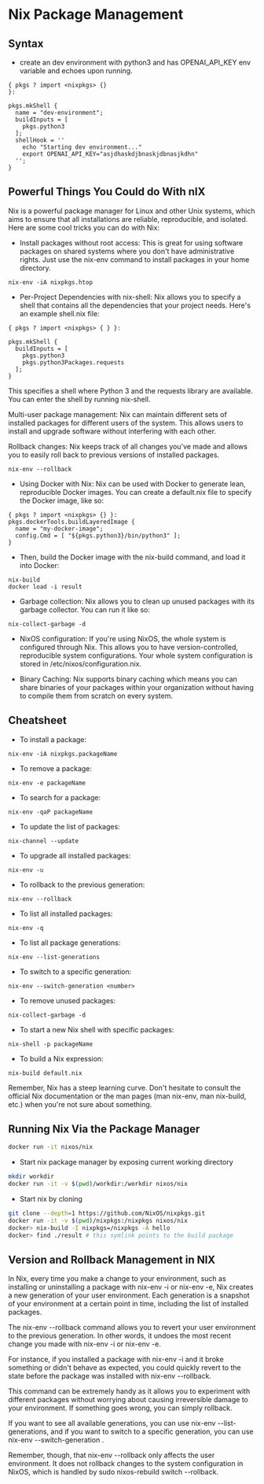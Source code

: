 # Nix Package Management

## Syntax

* create an dev environment with python3 and has OPENAI_API_KEY env variable and echoes upon running.

```
{ pkgs ? import <nixpkgs> {}
}:

pkgs.mkShell {
  name = "dev-environment";
  buildInputs = [
    pkgs.python3
  ];
  shellHook = ''
    echo "Starting dev environment..."
    export OPENAI_API_KEY="asjdhaskdjbnaskjdbnasjkdhn"
  '';
}
```

## Powerful Things You Could do With nIX
Nix is a powerful package manager for Linux and other Unix systems, which aims to ensure that all installations are reliable, reproducible, and isolated. Here are some cool tricks you can do with Nix:

* Install packages without root access: This is great for using software packages on shared systems where you don't have administrative rights. Just use the nix-env command to install packages in your home directory.

```
nix-env -iA nixpkgs.htop
```

* Per-Project Dependencies with nix-shell: Nix allows you to specify a shell that contains all the dependencies that your project needs. Here's an example shell.nix file:

```
{ pkgs ? import <nixpkgs> { } }:

pkgs.mkShell {
  buildInputs = [
    pkgs.python3
    pkgs.python3Packages.requests
  ];
}
```

This specifies a shell where Python 3 and the requests library are available. You can enter the shell by running nix-shell.

Multi-user package management: Nix can maintain different sets of installed packages for different users of the system. This allows users to install and upgrade software without interfering with each other.

Rollback changes: Nix keeps track of all changes you've made and allows you to easily roll back to previous versions of installed packages.

```
nix-env --rollback
```

* Using Docker with Nix: Nix can be used with Docker to generate lean, reproducible Docker images. You can create a default.nix file to specify the Docker image, like so:

```
{ pkgs ? import <nixpkgs> {} }:
pkgs.dockerTools.buildLayeredImage {
  name = "my-docker-image";
  config.Cmd = [ "${pkgs.python3}/bin/python3" ];
}
```

* Then, build the Docker image with the nix-build command, and load it into Docker:

```
nix-build
docker load -i result
```

* Garbage collection: Nix allows you to clean up unused packages with its garbage collector. You can run it like so:

```
nix-collect-garbage -d
```

* NixOS configuration: If you're using NixOS, the whole system is configured through Nix. This allows you to have version-controlled, reproducible system configurations. Your whole system configuration is stored in /etc/nixos/configuration.nix.

* Binary Caching: Nix supports binary caching which means you can share binaries of your packages within your organization without having to compile them from scratch on every system.

## Cheatsheet
* To install a package:

```
nix-env -iA nixpkgs.packageName
```

* To remove a package:

```
nix-env -e packageName
```

* To search for a package:

```
nix-env -qaP packageName
```

* To update the list of packages:

```
nix-channel --update
```

* To upgrade all installed packages:

```
nix-env -u
```

* To rollback to the previous generation:

```
nix-env --rollback
```

* To list all installed packages:

```
nix-env -q
```

* To list all package generations:

```
nix-env --list-generations
```

* To switch to a specific generation:

```
nix-env --switch-generation <number>
```

* To remove unused packages:

```
nix-collect-garbage -d
```

* To start a new Nix shell with specific packages:

```
nix-shell -p packageName
```

* To build a Nix expression:

```
nix-build default.nix
```

Remember, Nix has a steep learning curve. Don't hesitate to consult the official Nix documentation or the man pages (man nix-env, man nix-build, etc.) when you're not sure about something.


## Running Nix Via the Package Manager

```sh
docker run -it nixos/nix
```

* Start nix package manager by exposing current working directory
```sh
mkdir workdir
docker run -it -v $(pwd)/workdir:/workdir nixos/nix
```

* Start nix by cloning

```sh
git clone --depth=1 https://github.com/NixOS/nixpkgs.git
docker run -it -v $(pwd)/nixpkgs:/nixpkgs nixos/nix
docker> nix-build -I nixpkgs=/nixpkgs -A hello
docker> find ./result # this symlink points to the build package
```


## Version and Rollback Management in NIX

In Nix, every time you make a change to your environment, such as installing or uninstalling a package with nix-env -i or nix-env -e, Nix creates a new generation of your user environment. Each generation is a snapshot of your environment at a certain point in time, including the list of installed packages.

The nix-env --rollback command allows you to revert your user environment to the previous generation. In other words, it undoes the most recent change you made with nix-env -i or nix-env -e.

For instance, if you installed a package with nix-env -i and it broke something or didn't behave as expected, you could quickly revert to the state before the package was installed with nix-env --rollback.

This command can be extremely handy as it allows you to experiment with different packages without worrying about causing irreversible damage to your environment. If something goes wrong, you can simply rollback.

If you want to see all available generations, you can use nix-env --list-generations, and if you want to switch to a specific generation, you can use nix-env --switch-generation <number>.

Remember, though, that nix-env --rollback only affects the user environment. It does not rollback changes to the system configuration in NixOS, which is handled by sudo nixos-rebuild switch --rollback.
